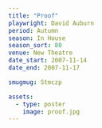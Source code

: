 ```yaml
---
title: "Proof"
playwright: David Auburn
period: Autumn
season: In House
season_sort: 80
venue: New Theatre
date_start: 2007-11-14
date_end: 2007-11-17

smugmug: Stmczp

assets:
  - type: poster
    image: proof.jpg
---
```

